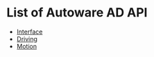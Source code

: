 # List of Autoware AD API

- [Interface](./api/interface/index.md)
- [Driving](./api/driving/index.md)
- [Motion](./api/motion/index.md)
